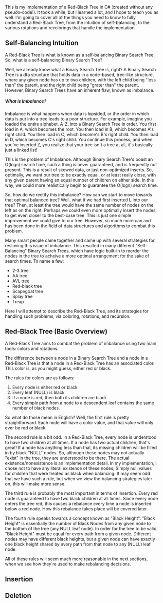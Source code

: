 This is my implementation of a Red-Black Tree in C# (created without any pseudo-code!).
It took a while, but I learned a lot, and I hope to teach you as well.
I'm going to cover all of the things you need to know to fully understand a Red-Black Tree,
from the intuition of self-balancing, to the various rotations and recolorings that handle the implementation.

## Self-Balancing Intuition

A Red-Black Tree is what is known as a self-balancing Binary Search Tree. So, what is a self-balancing Binary Search Tree?

Well, we already know what a Binary Search Tree is, right? A Binary Search Tree is a dta structure that holds data in a node-based, tree-like structure, where any given node has up to two children, with the left child being "less than" the parent, and the right child being "grater than" the parent. However, Binary Search Trees have an inherent flaw, known as imbalance.

##### What is Imbalance?
Imbalance is what happens when data is lopsided, or the order in which data is put into a tree leads to a poor structure. For example, imagine you loaded the entire alphabet, A-Z, into a Binary Search Tree in order. You first load in A, which becomes the root. You then load in B, which becomes A's right child. You then load in C, which become's B's right child. You then load in D, which becomes C's right child. You continue this process, and when you've inserted Z, you realize that your tree isn't a tree at all, it's basically just a linked list!

This is the problem of Imbalance. Although Binary Search Tree's boast an O(logn) search time, such a thing is never guaranteed, and is frequently not present. This is a result of skewed data, or just non-optimized inserts. So, optimally, we want our tree to be exactly equal, or at least really close, with any given parent having an equal number of children on either side. In this way, we could more realistically begin to guarantee the O(logn) search time.

So, how do we rectify this imbalance? How can we start to move towards that optimal balanced tree? Well, what if we had first inserted L into our tree? Then, at least the tree would have the same number of nodes on the left as on the right. Perhaps we could even more optimally insert the nodes, to get even closer to the best-case tree. This is just one simple improvement we could give to our tree. However, so much more can and has been done in the field of data structures and algorithms to combat this problem.

Many smart people came together and came up with several strategies for resloving this issue of imbalance. This resulted in many different "Self-Balancing" Binary Search Trees, which have logic built-in to reorder the nodes in the tree to acheive a more optimal arrangement for the sake of search times. To name a few:
* 2-3 tree
* AA tree
* AVL tree
* Red-black tree
* Scapegoat tree
* Splay tree
* Treap

Here I will attempt to describe the Red-Black Tree, and its strategies for handling such problems, via coloring, rotations, and recursion.

## Red-Black Tree (Basic Overview)
A Red-Black Tree aims to combat the problem of imbalance using two main tools: colors and rotations.

The difference between a node in a Binary Search Tree and a node in a Red-Black Tree is that a node in a Red-Black Tree has an associated color. This color is, as you might guess, either red or black.

The rules for colors are as follows:
1. Every node is either red or black
2. Every leaf (NULL) is black
3. If a node is red, then both its children are black
4. Every simple path from a node to a descendent leaf contains the same number of black nodes.

So what do those mean in English? Well, the first rule is pretty straightforward. Each node will have a color value, and that value will only ever be red or black.

The second rule is a bit odd. In a Red-Black Tree, every node is understood to have two children at all times. If a node has two actual children, that's great! If a node has anything less than that, its missing children will be filled in by black "NULL" nodes. So, although these nodes may not actually "exist" in the tree, they are understood to be there. The actual existence/nonexistence is an implementation detail. In my implementation, I chose not to have any literal existence of these nodes; Simply null values for children that were treated as black when balancing. It may seem odd that we have such a rule, but when we view the balancing strategies later on, this will make more sense.

The third rule is probably the most important in terms of insertion. Every red node is guaranteed to have two black children at all times. Since every node enters the tree red, this causes a rebalance every time a node is inserted below a red node. How this rebalance takes place will be covered later.

The fourth rule speaks towards a concept known as "Black Height". "Black Height" is essentially the number of Black Nodes from any given node to the bottom of the tree (any NULL leaf node). In order for the tree to be valid, "Black Height" must be equal for every path from a given node.  Different nodes may have different black heights, but a given node can have exactly one black height shared by every path from that node to any (NULL) leaf node.

All of these rules will seem much more reasonable in the next sections, when we see how they're used to make rebalancing decisions. 

## Insertion
## Deletion
